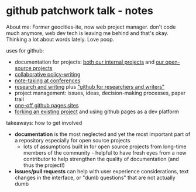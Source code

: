# github patchwork talk - notes

About me: Former geocities-ite, now web project manager. don't code much anymore, web dev tech is leaving me behind and that's okay. Thinking a lot about words lately. Love poop. 

uses for github:
 - documentation for projects: [both our internal projects](https://github.com/vculibraries/alertme) and [our open-source projects](https://github.com/vculibraries/alma-primo-customizations)
 - [collaborative policy-writing](https://github.com/erinrwhite/antiharassment-policy)
 - [note-taking at conferences](https://github.com/erinrwhite/ias16-notes)
 - [research and writing](https://github.com/erinrwhite/managing-humans) plus ["github for researchers and writers"](https://github.com/erinrwhite/github-for-researchers)
 - project management: issues, ideas, decision-making processes, paper trail
 - [one-off github pages sites](http://weirdobabe.club/)
 - [forking an existing project](http://erinrwhite.github.io/spritespin/) and using github pages as a dev platform

takeaways: how to get involved
 - **documentation** is the most neglected and yet the most important part of a repository especially for open source projects
    - lots of assumptions built in for open source projects from long-time members of the community - helpful to have fresh eyes from a new contributor to help strengthen the quality of documentation (and thus the project!)
 - **issues/pull requests** can help with user experience considerations, text changes in the interface, or "dumb questions" that are not actually dumb

